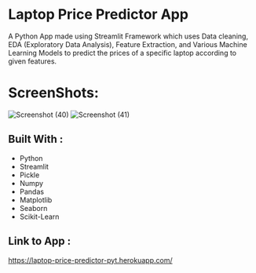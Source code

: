 # Laptop Price Predictor App
  A Python App made using Streamlit Framework which uses Data cleaning, EDA (Exploratory Data Analysis), 
  Feature Extraction, and Various Machine Learning Models to  predict the prices of a specific laptop according to given features.

# ScreenShots:
  ![Screenshot (40)](https://user-images.githubusercontent.com/87274294/198700463-08fefe05-979d-4c18-8933-e723aa566d9e.png)
  ![Screenshot (41)](https://user-images.githubusercontent.com/87274294/198700505-b198fc35-bc65-4243-973e-65a40668c7af.png)
    
## Built With :

* Python
* Streamlit
* Pickle
* Numpy
* Pandas
* Matplotlib
* Seaborn
* Scikit-Learn

## Link to App :
https://laptop-price-predictor-pyt.herokuapp.com/
